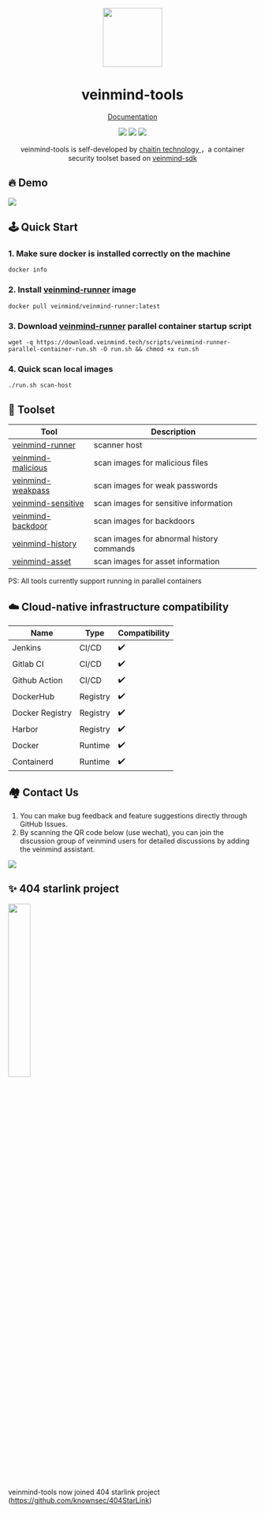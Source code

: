 <p align="center">
  <img src="https://dinfinite.oss-cn-beijing.aliyuncs.com/image/20220428154824.png" width="120">
</p>
<h1 align="center"> veinmind-tools </h1>
<p align="center">
  <a href="https://veinmind.chaitin.com/docs/">Documentation</a> 
</p>

<p align="center">
<img src="https://img.shields.io/github/v/release/chaitin/veinmind-tools.svg" />
<img src="https://img.shields.io/github/release-date/chaitin/veinmind-tools.svg?color=blue&label=update" />
<img src="https://img.shields.io/badge/go report-A+-brightgreen.svg" />

<p align="center"> veinmind-tools is self-developed by <a href="https://www.chaitin.cn/en/"> chaitin technology </a>，a container security toolset based on <a href="https://github.com/chaitin/libveinmind">veinmind-sdk</a>  </p>
</p>

## 🔥 Demo
![](https://dinfinite.oss-cn-beijing.aliyuncs.com/image/20220415144819.gif)


## 🕹️ Quick Start
### 1. Make sure docker is installed correctly on the machine
```
docker info
```
### 2. Install [veinmind-runner](https://github.com/chaitin/veinmind-tools/tree/master/veinmind-runner) image
```
docker pull veinmind/veinmind-runner:latest
```
### 3. Download [veinmind-runner](https://github.com/chaitin/veinmind-tools/tree/master/veinmind-runner) parallel container startup script
```
wget -q https://download.veinmind.tech/scripts/veinmind-runner-parallel-container-run.sh -O run.sh && chmod +x run.sh
```
### 4. Quick scan local images
```
./run.sh scan-host
```


## 🔨 Toolset

| Tool                                                                                                         | Description                               | 
|--------------------------------------------------------------------------------------------------------------|-------------------------------------------|
| [veinmind-runner](veinmind-runner/README.en.md)        | scanner host                              |
| [veinmind-malicious](plugins/go/veinmind-malicious/README.en.md)    | scan images for malicious files           |
| [veinmind-weakpass](plugins/go/veinmind-weakpass/README.en.md)      | scan images for weak passwords            |
| [veinmind-sensitive](plugins/python/veinmind-sensitive/README.en.md) | scan images for sensitive information     |
| [veinmind-backdoor](plugins/python/veinmind-backdoor/README.en.md)  | scan images for backdoors                 |
| [veinmind-history](plugins/python/veinmind-history/README.en.md)    | scan images for abnormal history commands |
| [veinmind-asset](plugins/go/veinmind-asset/README.en.md)            | scan images for asset information         |

PS: All tools currently support running in parallel containers

## ☁️ Cloud-native infrastructure compatibility
| Name | Type | Compatibility |
|------|------|----------|
| Jenkins | CI/CD | ✔️ |
| Gitlab CI | CI/CD | ✔️ |
| Github Action | CI/CD | ✔️ |
| DockerHub | Registry | ✔️ |
| Docker Registry | Registry | ✔️ |
| Harbor | Registry | ✔️ |
| Docker | Runtime | ✔️ |
| Containerd | Runtime | ✔️ |

## 🏘️ Contact Us
1. You can make bug feedback and feature suggestions directly through GitHub Issues.
2. By scanning the QR code below (use wechat), you can join the discussion group of veinmind users for detailed discussions by adding the veinmind assistant.

![](docs/veinmind-group-qrcode.jpg)

## ✨ 404 starlink project
<img src="https://github.com/knownsec/404StarLink-Project/raw/master/logo.png" width="30%">

veinmind-tools now joined 404 starlink project (https://github.com/knownsec/404StarLink)
